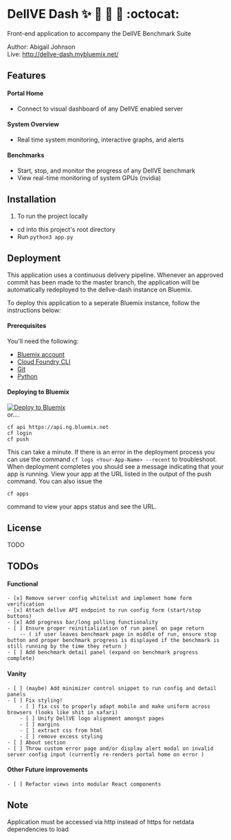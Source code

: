 # DellVE Dash :sparkles: :tada: :rocket: :metal: :octocat:
Front-end application to accompany the DellVE Benchmark Suite  

Author: Abigail Johnson  
Live: http://dellve-dash.mybluemix.net/

## Features
#### Portal Home
+ Connect to visual dashboard of any DellVE enabled server  
#### System Overview
+ Real time system monitoring, interactive graphs, and alerts
#### Benchmarks
+ Start, stop, and monitor the progress of any DellVE benchmark
+ View real-time monitoring of system GPUs (nvidia)

## Installation
1. To run the project locally
+ cd into this project's root directory
+ Run `python3 app.py`

## Deployment
This application uses a continuous delivery pipeline. Whenever an approved commit has been made to the master branch, the application will be automatically redeployed to the dellve-dash instance on Bluemix.

To deploy this application to a seperate Bluemix instance, follow the instructions below:  

#### Prerequisites
You'll need the following:
* [Bluemix account](https://console.ng.bluemix.net/registration/)
* [Cloud Foundry CLI](https://github.com/cloudfoundry/cli#downloads)
* [Git](https://git-scm.com/downloads)
* [Python](https://www.python.org/downloads/)

#### Deploying to Bluemix
[![Deploy to Bluemix](https://bluemix.net/deploy/button.png)](https://bluemix.net/deploy)  
or....  
```
cf api https://api.ng.bluemix.net
cf login
cf push
```
This can take a minute. If there is an error in the deployment process you can use the command `cf logs <Your-App-Name> --recent` to troubleshoot.
When deployment completes you should see a message indicating that your app is running.  View your app at the URL listed in the output of the push command.  You can also issue the
  ```
cf apps
  ```
command to view your apps status and see the URL.

## License
TODO

## TODOs
#### Functional
    - [x] Remove server config whitelist and implement home form verification    
    - [x] Attach dellve API endpoint to run config form (start/stop buttons)     
    - [x] Add progress bar/long polling functionality
    - [ ] Ensure proper reinitialization of run panel on page return     
        -- ( if user leaves benchmark page in middle of run, ensure stop button and proper benchmark progress is displayed if the benchmark is still running by the time they return )  
    - [ ] Add benchmark detail panel (expand on benchmark progress complete)  

#### Vanity
    - [ ] (maybe) Add minimizer control snippet to run config and detail panels
    - [ ] Fix styling!
        - [ ] fix css to properly adapt mobile and make uniform across browsers (looks like shit in safari)  
        - [ ] Unify DellVE logo alignment amongst pages
        - [ ] margins  
        - [ ] extract css from html   
        - [ ] remove excess styling  
    - [ ] About section
    - [ ] Throw custom error page and/or display alert modal on invalid server config input (currently re-renders portal home on error )

#### Other Future improvements
    - [ ] Refactor views into modular React components

## Note
Application must be accessed via http instead of https for netdata dependencies to load

